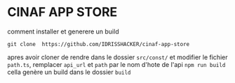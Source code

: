 # CINAF APP STORE
comment installer et generere un build

``` git clone  https://github.com/IDRISSHACKER/cinaf-app-store ```

apres avoir cloner de rendre dans le dossier `src/const/` et modifier le fichier `path.ts`, remplacer `api_url` et `path` par le nom d'hote de l'api
``` npm run build ```
cella genère un build dans le dossier `build`


